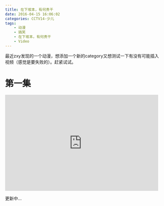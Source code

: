 ```yaml
---
title: 在下坂本，有何贵干
date: 2016-04-15 16:06:02
categories: CCTV14-少儿
tags:
    - 动漫
    - 搞笑
    - 在下坂本，有何贵干
    - Video
---
```


最近zxy发现的一个动漫，想添加一个新的category又想测试一下有没有可能插入视频（感觉是要失败的）。赶紧试试。

<!--more-->

# 第一集 #

<iframe width="500" height="315" src="http://www.youtube.com/embed/Bpx2CVZnmJo" frameborder="0" allowfullscreen></iframe>

更新中...
